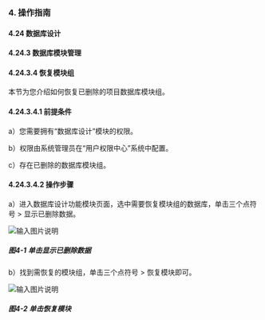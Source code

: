 ### 4. 操作指南

#### 4.24 数据库设计

#### 4.24.3 数据库模块管理

#### 4.24.3.4 恢复模块组

本节为您介绍如何恢复已删除的项目数据库模块组。

#### 4.24.3.4.1 前提条件

a）您需要拥有“数据库设计”模块的权限。

b）权限由系统管理员在“用户权限中心”系统中配置。

c）存在已删除的数据库模块组。

#### 4.24.3.4.2 操作步骤

a）进入数据库设计功能模块页面，选中需要恢复模块组的数据库，单击三个点符号 > 显示已删除数据。

![输入图片说明](../../../../../images/SoFlu%EF%BC%88%E5%90%8E%E7%AB%AF%EF%BC%89%E5%BC%80%E5%8F%91%E5%B9%B3%E5%8F%B0/1.%20%E6%9C%80%E6%96%B0%E7%89%88%E6%9C%AC%20-%20%E6%9B%B4%E6%96%B0%E6%97%A5%E6%9C%9F%20-%202022.10.08/4.%20%E6%93%8D%E4%BD%9C%E6%8C%87%E5%8D%97/24.%20%E6%95%B0%E6%8D%AE%E5%BA%93%E8%AE%BE%E8%AE%A1/3.%20%E6%95%B0%E6%8D%AE%E5%BA%93%E6%A8%A1%E5%9D%97%E7%AE%A1%E7%90%86/4-1.png)

##### 图4-1 单击显示已删除数据

b）找到需恢复的模块组，单击三个点符号 > 恢复模块即可。

![输入图片说明](../../../../../images/SoFlu%EF%BC%88%E5%90%8E%E7%AB%AF%EF%BC%89%E5%BC%80%E5%8F%91%E5%B9%B3%E5%8F%B0/1.%20%E6%9C%80%E6%96%B0%E7%89%88%E6%9C%AC%20-%20%E6%9B%B4%E6%96%B0%E6%97%A5%E6%9C%9F%20-%202022.10.08/4.%20%E6%93%8D%E4%BD%9C%E6%8C%87%E5%8D%97/24.%20%E6%95%B0%E6%8D%AE%E5%BA%93%E8%AE%BE%E8%AE%A1/3.%20%E6%95%B0%E6%8D%AE%E5%BA%93%E6%A8%A1%E5%9D%97%E7%AE%A1%E7%90%86/4-2.png)

##### 图4-2 单击恢复模块

